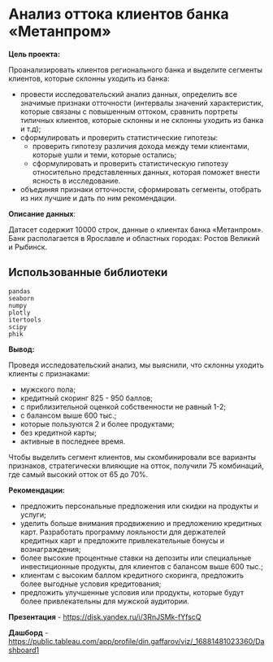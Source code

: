 # Анализ оттока клиентов банка «Метанпром»

**Цель проекта:**

Проанализировать клиентов регионального банка и выделите сегменты клиентов, которые склонны уходить из банка:
- провести исследовательский анализ данных, определить все значимые признаки отточности (интервалы значений характеристик, которые связаны с повышенным оттоком, сравнить портреты типичных клиентов, которые склонны и не склонны уходить из банка и т.д);
- сформулировать и проверить статистические гипотезы:
    - проверить гипотезу различия дохода между теми клиентами, которые ушли и теми, которые остались;
    - сформулировать и проверить статистическую гипотезу относительно представленных данных, которая поможет внести ясность в исследование.
- объединяя признаки отточности, сформировать сегменты, отобрать из них лучшие и дать по ним рекомендации.


**Описание данных**: 

Датасет содержит 10000 строк, данные о клиентах банка «Метанпром». Банк располагается в Ярославле и областных городах: Ростов Великий и Рыбинск.


## Использованные библиотеки
```
pandas
seaborn
numpy
plotly
itertools
scipy
phik
```
**Вывод:**

Проведя исследовательский анализ, мы выяснили, что склонны уходить клиенты с признаками:
- мужского пола;
- кредитный скоринг 825 - 950 баллов;
- с приблизительной оценкой собственности не равный 1-2;
- с балансом выше 600 тыс.;
- которые пользуются 2 и более продуктами;
- без кредитной карты;
- активные в последнее время.

Чтобы выделить сегмент клиентов, мы скомбинировали все варианты признаков, стратегически влияющие на отток, получили 75 комбинаций, где самый высокий отток от 65 до 70%.

**Рекомендации:**
- предложить персональные предложения или скидки на продукты и услуги;
- уделить больше внимания продвижению и предложению кредитных карт. Разработать программу лояльности для держателей кредитных карт и предложите привлекательные бонусы и вознаграждения;
- более высокие процентные ставки на депозиты или специальные инвестиционные продукты, для клиентов с балансом выше 600 тыс.;
- клиентам с высоким баллом кредитного скоринга, предложить более выгодные условия кредитования;
- предложить улучшенные условия или продукты, которые будут более привлекательны для мужской аудитории.
  
**Презентация** - https://disk.yandex.ru/i/3RnJSMk-fYfscQ

**Дашборд** - https://public.tableau.com/app/profile/din.gaffarov/viz/_16881481023360/Dashboard1

